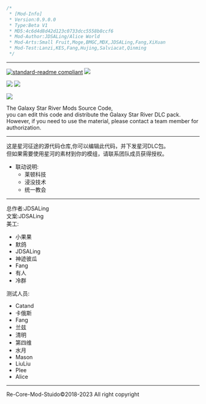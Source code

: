 ~~~java
/*
 * [Mod-Info]
 * Version:0.9.0.0
 * Type:Beta V1
 * MD5:4c6d4d8d42d123c0733dcc5558b8ccf6
 * Mod-Author:JDSALing/Alice World
 * Mod-Arts:Small Fruit,Moge,BMGC,MDX,JDSALing,Fang,XiXuan
 * Mod-Test:Lanzi,KES,Fang,Hujing,Salviacat,Qinming
 */
~~~

---
[![standard-readme compliant](https://img.shields.io/badge/readme%20style-standard-brightgreen.svg?style=flat-square)](https://github.com/RichardLitt/standard-readme) 
[![](https://img.shields.io/badge/License-Re--Core%20V1-blue)](https://img.shields.io/crates/l/s)

[![](https://img.shields.io/badge/Re--Core-starriver-blue)](https://img.shields.io/crates/l/s)
![](https://img.shields.io/github/repo-size/LingASDJ/StarRiver-EndlessJourney-RW-MODS?color=%23F8BBD0)

![](https://img.shields.io/github/release/LingASDJ/StarRiver-EndlessJourney-RW-MODS?color=%235C6BC0&label=Version:)

The Galaxy Star River Mods Source Code,   
you can edit this code and distribute the Galaxy Star River DLC pack.   
However, if you need to use the material, please contact a team member for authorization.

---
这是星河征途的源代码仓库,你可以编辑此代码，并下发星河DLC包。  
但如果需要使用星河的素材到你的模组，请联系团队成员获得授权。

* 联动说明:  
  * 莱顿科技
  * 浸没技术
  * 统一教会

---
总作者:JDSALing  
文案:JDSALing  
美工:  
* 小果果  
* 默鸽
* JDSALing
* 神迹彼瓜
* Fang
* 有人
* 冷群

测试人员:
* Catand
* 卡俄斯
* Fang
* 兰兹
* 清明
* 第四维
* 水月
* Mason
* LiuLiu
* Plee
* Alice

---
Re-Core-Mod-Stuido©2018-2023 All right copyright
